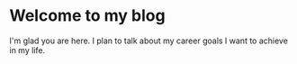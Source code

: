 # Welcome to my blog

I'm glad you are here. I plan to talk about my career goals I want to achieve in my life.
